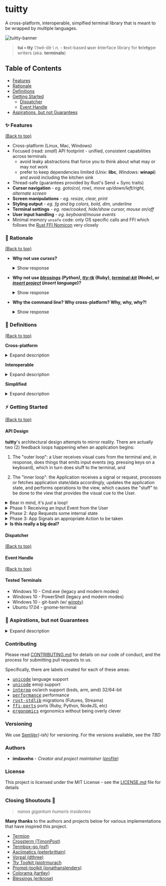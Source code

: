 # tuitty
A cross-platform, interoperable, simplfied terminal library that is meant to be wrapped by multiple languages.

![tuitty-banner](https://user-images.githubusercontent.com/13990019/68438603-a6972e00-0192-11ea-8fc9-ff334ee79432.png)

> **tui • tty** \ˈtwē-dē \ *n.* - **t**ext-based **u**ser **i**nterface library for **t**ele**ty**pe writers (aka. **terminals**)

## Table of Contents
* [Features](#sparkles-features)
* [Rationale](#thought_balloon-rationale)
* [Definitions](#notebook_with_decorative_cover-definitions)
* [Getting Started](#zap-getting-started)
  * [Dispatcher](#dispatcher)
  * [Event Handle](#event-handle)
* [Aspirations, but not Guarantees](#crystal_ball-aspirations-but-not-guarantees)

### :sparkles: Features
[(Back to top)](#table-of-contents)

* Cross-platform (Linux, Mac, Windows)
* Focused (read: _small_) API footprint - unified, consistent capabilities across terminals
  - avoid leaky abstractions that force you to think about what may or may not work
  - prefer to keep dependencies limited (*Unix*: __libc__, *Windows*: __winapi__) and avoid including the kitchen sink
* Thread-safe (guarantees provided by Rust's Send + Sync traits)
* **Cursor navigation** - _eg. goto(col, row), move up/down/left/right, alternate screen_
* **Screen manipulations** - _eg. resize, clear, print_
* **Styling output** - _eg. fg and bg colors, bold, dim, underline_
* **Terminal settings** - _eg. raw/cooked, hide/show cursor, mouse on/off_
* **User input handling** - _eg. keyboard/mouse events_
* Minimal memory `unsafe` code: only OS specific calls and FFI which follows the [Rust FFI Nomicon](http://jakegoulding.com/rust-ffi-omnibus/) very closely

### :thought_balloon: Rationale
[(Back to top)](#table-of-contents)

* **Why not use _curses_?**
  <details>
   <summary>Show response</summary>
    <br/>
   <blockquote>
   While <em>[n/pd]curses</em> is widely used and wrapped, there is also plenty issues regarding them: wide character support, cross-platform support, <a href="https://pypi.org/project/blessings/#before-and-after">C-style/low-level imports</a> that reduce clarity, etc.
   </blockquote>
  </details>


* **Why not use _[blessings](https://github.com/erikrose/blessings) (Python)_, _[tty-tk](https://github.com/piotrmurach/tty)_ (Ruby), _[terminal-kit](https://github.com/cronvel/terminal-kit)_ (Node), or _[insert project](#rationale)_ (_insert language_)?**
  <details>
   <summary>Show response</summary>
   <br/>
   <blockquote>
   As you can see, there is already a proliferation of various implementations of terminal libraries...and yes I'm aware of the irony that this project is <a href="https://xkcd.com/927/">+:one: </a> to the list of implementations out there. 

   However, unlike other attempts, what this project intends to do is to create a unifying API across languages that eliminates the need to repeat yourself. This is actually very similar to how <a href="https://asdf-vm.com/#/?id=ballad-of-asdf">asdf-vm</a> addressed the proliferation of "version managers" like `rbenv`, `gvm`, `nvm`, and `pyenv`. By creating something unifying and extensible, users won't have to re-discover and re-learn a new API every time they switch programming languages.

   Additionally, many of the implementations out there do not provide cross-platform support (mainly Windows Console), which I'm specifically targeting with this project.
   </blockquote>
  </details>
  
* **Why the command line? Why cross-platform? Why, why, why?!**
  <details>
   <summary>Show response</summary>
   <br/>
   <blockquote>
   At the end of the day, many development workflows begin and end with a terminal prompt. I wanted to learn and better understand this critical component of a software engineer's journey. Consequently, this process has gotten me familiar with systems programming languages (Rust, Go, C, and Nim), low-level OS syscalls, the Windows Console API, and countless other intangibles that have made me a more well-rounded individual.
   </blockquote>
  </details>

### :notebook_with_decorative_cover: Definitions
[(Back to top)](#table-of-contents)

**Cross-platform**

  <details>
   <summary>Expand description</summary>
   <br/>
   <blockquote><ul>
    <li>Needs to consistently work on MacOS, Linux, and Windows
     <ul><li>BSDs and others would be secondary</li></ul>
    </li>
    <br/>
    <li>Needs to work on these architectures:
     <ul>
      <li>ARM - 32/64-bit</li>
      <li>Intel - 32/64-bit</li>
      <li>AMD - 32/64-bit</li>
     </ul></li>
   </ul></blockquote>
  </details>

**Interoperable**

  <details>
    <summary>Expand description</summary>
    <br/>
    <blockquote>
    <ul><li>Needs to be portable to multiple languages (ones that have an FFI with C)
      <ul><li>C had too many :shoe::bomb: so such interoperability is provided by Rust (maybe Nim)</li></ul>
    </li></ul>
    </blockquote>
  </details>

**Simplified**

  <details>
    <summary>Expand description</summary>
    <br/>
    <blockquote><ul>
     <li>Basic functionality scoped to the below:
      <ul>
       <li>Cursor actions (motion)</li>
       <li>Screen actions (printing/clearing)</li>
       <li>Output actions (styling)</li>
       <li>Term mode actions (raw/cooked)</li>
       <li>Input event handling</li>
      </ul>
     </li>
     <br/>
     <li>Implemented with as little "in the middle" as possible
      <ul><li>Tight scoping allows us to focus on specific elements to optimize performance rather than peanut-buttering across too many concerns</li></ul>
     </li>
     <br/>
     <li>Being clear > being clever
      <ul>
       <li>Rust actually provides great options for abstractions (eg. Traits, macros) but these should be carefully considered over a more straight-forward method—even if they are more idiomatic Rust. Often, traits and macros make code less understandable for newcomers as they can be/get quite "magical".</li>
       <li>The analogy that comes to mind is that, for the longest time, Go(lang) did not want to provide generics because the feeling was that they reduced readability and made the language more complex. Instead, the tradeoff made was that <em>some</em> repetition was more beneficial towards maintainable code than bluntly trying to be <em>DRY</em>. Likewise, to keep things simplified, I'd rather repeat things that make what is going on obvious and less opaque.</li>
      </ul>
     </li>
    </ul></blockquote>
  </details>

### :zap: Getting Started
[(Back to top)](#table-of-contents)

#### API Design
**tuitty**'s architectural design attempts to mirror reality. There are actually two (2) feedback loops happening when an application begins: 

1. The "outer loop": a User receives visual cues from the terminal and, in response, does things that emits input events (eg. pressing keys on a keyboard), which in turn does stuff to the terminal, and 

2. The "inner loop": the Application receives a signal or request, processes or fetches application state/data accordingly, updates the application state, and performs operations to the view, which causes the "stuff" to be done to the view that provides the visual cue to the User.

<details>
 <summary>Bear in mind, it's <em>just</em> a loop!</summary>
  <br/>
   The mental model to bear in mind is similar to the <a href="https://facebook.github.io/flux/docs/in-depth-overview#structure-and-data-flow">Flux</a> pattern for React.js popularized by Facebook.
  <br/>
  <!--<img src="https://user-images.githubusercontent.com/13990019/68451356-719fd100-01bc-11ea-8eb2-139057bf5be7.png" alt="tuitty-flow" width="640"/>-->
  <img src="https://facebook.github.io/flux/img/overview/flux-simple-f8-diagram-1300w.png" alt="Unidirectional data flow in Flux" width="640"/>
</details>

<details>
 <summary>Phase 1: Receiving an Input Event from the User</summary>
 <p>The <code>Dispatcher</code> replicates the parsed <code>InputEvent</code> and sends it to each listening <code>Event Handle</code>.</p>
 <img src="https://user-images.githubusercontent.com/13990019/68457844-4377bc80-01cf-11ea-92f5-e3367aff0444.png" alt="input-flow" width="640" />
</details>

<details>
 <summary>Phase 2: App Requests some internal state</summary>
 <p>For example, a <code>Signal</code> was received to get the character underneath the cursor. This requires a <code>Request</code> made to the <code>Dispatcher</code> to fetch the cursor position and the character at the corresponding location in the internal screen buffer.</p>
 <img src="https://user-images.githubusercontent.com/13990019/68459195-afa7ef80-01d2-11ea-8c5e-2e2d28ca6ecb.png" alt="state-flow" width="640" />
</details>

<details>
 <summary>Phase 3: App Signals an appropriate Action to be taken</summary>
 <p>Perhaps, you want to take the character at position and print it somewhere else on the screen, like a <code>copy + paste</code> operation.</p>

 <img src="https://user-images.githubusercontent.com/13990019/68459513-9d7a8100-01d3-11ea-8363-b8ff5f9c9e0a.png" alt="signal-flow" width="640" />

 <p>After the terminal updates, the User will receive that visual cue and provide more inputs for the cycle to start over again.</p>
</details>

<details>
 <summary><b>Is this really a big deal?</b></summary>
 
<br/>
<p>These separate diagrams were meant to help build a mental model regarding how the internals of the library works. It is helpful to understand that the <code>Dispatcher</code> is responsible for sending and receiving <code>Signal</code> or <code>Request</code> messages that either does stuff (signal actions) or fetches stuff (request app state). This uses channels under the hood.</p>

<p><img src="https://github.com/day8/re-frame/raw/master/images/Readme/6dominoes.png?raw=true" align="right" width="360"/></p>

<p>This is important, because on Unix systems, in order to parse user input, you would have to read <code>stdin</code>. But that would be a blocking call. If you wanted to run things concurrently (eg. autocomplete, syntax checking, etc), you would have to read things asynchronously through a spawned thread. It would be impractical to spawn a thread every time you wanted a concurrent process to read from <code>stdin</code>. Also, why would you need more than a single process reading and parsing from <code>stdin</code>? Instead of a thread, this implementation creates a new channel that receives <code>InputEvent</code>s from a single reader of <code>stdin</code> that is within the <code>Dispatcher</code>.</p>

<p>Similarly, if you wanted to take actions on the terminal, in the previous paradigm, terminal actions were methods with an object that also held some mutable state (eg. screen buffers, multiple screen contexts, etc). It wasn't clear how that would cross the FFI boundary when attempting multi-threaded or async/await event loops in other languages. Passing a mutable <code>Box<T></code> (heap allocated chunk of memory) seemed like a bad idea. However, in a similar manner, with this pattern multiple entities can send <code>Signal</code>s and make <code>Request</code>s to the <code>Dispatcher</code> to be handled safely.</p>
 
<p>Like I mentioned previously, this is not a pattern that was invented for this particular library. Rather, this pattern pulled inspiration from reactive programming (Rx.js), the actor model / concurrency via message passing (Kafka, Erlang), and web frameworks like <a href="https://guide.elm-lang.org/architecture/">Elm</a>, React.js (aforementioned <a href="https://facebook.github.io/flux/docs/in-depth-overview#structure-and-data-flow">Flux</a>), and <a href="https://github.com/day8/re-frame/blob/master/README.md#domino-4---query">re-frame</a>. Actually, the documentation for **re-frame** has a similar diagram: (see right). The relevant parts are mainly 1-5 since the web stuff is irrelevant here. But notice how similar the flows are to each other. It has been well-documented and proven how these patterns reduce compexity and errors and improve maintainability and speed of development.</p>
 </details>


#### Dispatcher
[(Back to top)](#table-of-contents)

#### Event Handle
[(Back to top)](#table-of-contents)

#### Tested Terminals
* Windows 10 - Cmd.exe (legacy and  modern modes)
* Windows 10 - PowerShell (legacy and modern modes)
* Windows 10 - git-bash (w/ [winpty](https://stackoverflow.com/questions/48199794/winpty-and-git-bash))
* Ubuntu 17.04 - gnome-terminal

### :crystal_ball: Aspirations, but not Guarantees
<details>
  <summary>
  Expand description
  </summary>
  <br/>
  <ul>
   <li>High performance (can't expect it all to be there as a v1)</li>
   <li>Work flawlessly on <b>all</b> platforms, <b>all</b> architectures, etc. (this is non-trivial)</li>
   <li>Cover <b>all</b> world languages and keyboard layouts (unicode is hard)</li>
   <li>Match idomatic paradigms across programming languages (eager to adopt the best from each)</li>
   <li>Have feature X from this other library Y (eager to evaluate and learn from)</li>
   <li>Completeness (not always is the terminal the best tool for the job; we won't force a square peg into a round hole)</li>
 </ul>
</details>

### Contributing

Please read [CONTRIBUTING.md](https://gist.github.com/PurpleBooth/b24679402957c63ec426) for details on our code of conduct, and the process for submitting pull requests to us.

Specifically, there are labels created for each of these areas:
* <kbd>[unicode](https://github.com/imdaveho/tuitty/labels/unicode)</kbd> language support
* <kbd>[unicode](https://github.com/imdaveho/tuitty/labels/unicode)</kbd> emoji support
* <kbd>[interop](https://github.com/imdaveho/tuitty/labels/interop)</kbd> os/arch support (bsds, arm, amd) 32/64-bit 
* <kbd>[performance](https://github.com/imdaveho/tuitty/labels/performance)</kbd> performance
* <kbd>[rust-stdlib](https://github.com/imdaveho/tuitty/labels/rust-stdlib)</kbd> migrations (Futures, Streams)
* <kbd>[ffi-ports](https://github.com/imdaveho/tuitty/labels/ffi-ports)</kbd> ports (Ruby, Python, NodeJS, etc)
* <kbd>[ergonomics](https://github.com/imdaveho/tuitty/labels/ergonomics)</kbd> ergonomics without being overly clever

### Versioning

We use [SemVer](http://semver.org/)_(-ish)_ for versioning. For the versions available, see the _TBD_ <!--[tags on this repository](https://github.com/your/project/tags).-->

### Authors

* **imdaveho** - *Creator and project maintainer* ([profile](https://github.com/imdaveho))

<!-- See also the list of [contributors](https://github.com/your/project/contributors) who participated in this project. -->

### License

This project is licensed under the MIT License - see the [LICENSE.md](LICENSE.md) file for details

### Closing Shoutouts :clap: 
> _nanos gigantum humeris insidentes_

**Many thanks** to the authors and projects below for various implementations that have inspired this project.

* [Termion](https://gitlab.redox-os.org/redox-os/termion)
* [Crossterm (TimonPost)](https://github.com/crossterm-rs/crossterm)
* [Termbox-go (nsf)](https://github.com/nsf/termbox-go)
* [Asciimatics (peterbrittain)](https://github.com/peterbrittain/asciimatics)
* [Vorpal (dthree)](https://github.com/dthree/vorpal)
* [Tty Toolkit (piotrmurach](https://github.com/piotrmurach/tty)
* [Prompt-toolkit (jonathanslenders)](https://github.com/prompt-toolkit/python-prompt-toolkit)
* [Colorama (tartley)](https://github.com/tartley/colorama)
* [Blessings (erikrose)](https://github.com/erikrose/blessings)
